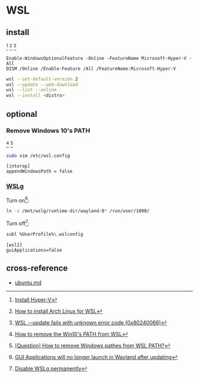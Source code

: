 # WSL

## install

[^1] [^2] [^3]

```pwsh
Enable-WindowsOptionalFeature -Online -FeatureName Microsoft-Hyper-V -All
DISM /Online /Enable-Feature /All /FeatureName:Microsoft-Hyper-V
```

```sh
wsl --set-default-version 2
wsl --update --web-download
wsl --list --online
wsl --install <distro>
```

## optional

### Remove Windows 10's PATH

[^4] [^5]

```sh
sudo vim /etc/wsl.config
```

```
[interop]
appendWindowsPath = false
```

### [WSLg](https://github.com/microsoft/wslg)

Turn on[^6]:

```sh
ln -s /mnt/wslg/runtime-dir/wayland-0* /run/user/1000/
```

Turn off[^7]:

```sh
subl %UserProfile%\.wslconfig
```

```
[wsl2]
guiApplications=false
```

## cross-reference

- [ubuntu.md](/os/ubuntu.md)

[^1]: [Install Hyper-V](https://learn.microsoft.com/en-us/windows-server/virtualization/hyper-v/get-started/Install-Hyper-V?pivots=windows)
[^2]: [How to install Arch Linux for WSL](https://dev.to/jrcharney/how-to-install-arch-linux-for-wsl-184a)
[^3]: [WSL --update fails with unknown error code (0x80240066)](https://github.com/microsoft/WSL/issues/9039)
[^4]: [How to remove the Win10's PATH from WSL](https://stackoverflow.com/questions/51336147/how-to-remove-the-win10s-path-from-wsl)
[^5]: [[Question] How to remove Windows pathes from WSL PATH?](https://github.com/microsoft/WSL/issues/1493#issuecomment-266480323)
[^6]: [GUI Applications will no longer launch in Wayland after updating](https://github.com/microsoft/wslg/issues/1032)
[^7]: [Disable WSLg permanently](https://github.com/microsoft/wslg/discussions/523)
